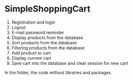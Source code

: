 # SimpleShoppingCart
1. Registration and login
2. Logout
3. E-mail password reminder
4. Display products from the database
5. Sort products from the database
6. Filtering products from the database
7. Add product to cart
8. Display current cart
9. Save cart into the database and clear session for new cart

In the folder, the code without libraries and packages.

